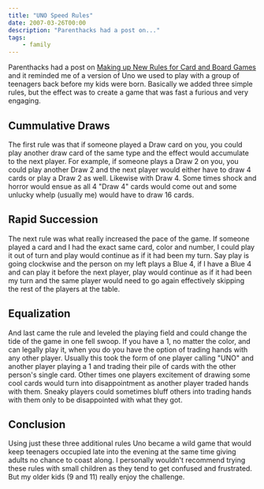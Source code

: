 ```yaml
---
title: "UNO Speed Rules"
date: 2007-03-26T00:00
description: "Parenthacks had a post on..."
tags: 
    - family
---
```


Parenthacks had a post on [Making up New Rules for Card and Board Games](http://www.parenthacks.com/2007/03/making_up_new_r.html) and it reminded me of a version of Uno we used to play with a group of teenagers back before my kids were born. Basically we added three simple rules, but the effect was to create a game that was fast a furious and very engaging.

## Cummulative Draws

The first rule was that if someone played a Draw card on you, you could play another draw card of the same type and the effect would accumulate to the next player. For example, if someone plays a Draw 2 on you, you could play another Draw 2 and the next player would either have to draw 4 cards or play a Draw 2 as well. Likewise with Draw 4. Some times shock and horror would ensue as all 4 "Draw 4" cards would come out and some unlucky whelp (usually me) would have to draw 16 cards.

## Rapid Succession

The next rule was what really increased the pace of the game. If someone played a card and I had the exact same card, color and number, I could play it out of turn and play would continue as if it had been my turn. Say play is going clockwise and the person on my left plays a Blue 4, if I have a Blue 4 and can play it before the next player, play would continue as if it had been my turn and the same player would need to go again effectively skipping the rest of the players at the table.

## Equalization

And last came the rule and leveled the playing field and could change the tide of the game in one fell swoop. If you have a 1, no matter the color, and can legally play it, when you do you have the option of trading hands with any other player. Usually this took the form of one player calling "UNO" and another player playing a 1 and trading their pile of cards with the other person's single card. Other times one players excitement of drawing some cool cards would turn into disappointment as another player traded hands with them. Sneaky players could sometimes bluff others into trading hands with them only to be disappointed with what they got.

## Conclusion

Using just these three additional rules Uno became a wild game that would keep teenagers occupied late into the evening at the same time giving adults no chance to coast along. I personally wouldn't recommend trying these rules with small children as they tend to get confused and frustrated. But my older kids (9 and 11) really enjoy the challenge.

